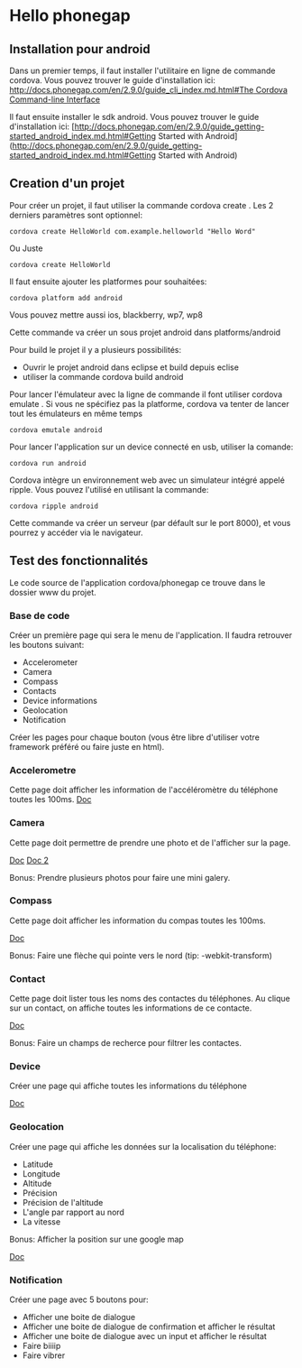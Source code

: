 Hello phonegap
==============

Installation pour android
-------------------------


Dans un premier temps, il faut installer l'utilitaire en ligne de commande cordova. Vous pouvez trouver le guide d'installation ici: [http://docs.phonegap.com/en/2.9.0/guide_cli_index.md.html#The Cordova Command-line Interface](http://docs.phonegap.com/en/2.9.0/guide_cli_index.md.html#The%20Cordova%20Command-line%20Interface)

Il faut ensuite installer le sdk android. Vous pouvez trouver le guide d'installation ici: [http://docs.phonegap.com/en/2.9.0/guide_getting-started_android_index.md.html#Getting Started with Android](http://docs.phonegap.com/en/2.9.0/guide_getting-started_android_index.md.html#Getting Started with Android)

Creation d'un projet
--------------------

Pour créer un projet, il faut utiliser la commande cordova create <directory> <namespace> <message>. Les 2 derniers paramètres sont optionnel:

    cordova create HelloWorld com.example.helloworld "Hello Word"
	
Ou Juste

	cordova create HelloWorld

Il faut ensuite ajouter les platformes pour souhaitées:

    cordova platform add android

Vous pouvez mettre aussi ios, blackberry, wp7, wp8

Cette commande va créer un sous projet android dans platforms/android

Pour build le projet il y a plusieurs possibilités:
- Ouvrir le projet android dans eclipse et build depuis eclise
- utiliser la commande cordova build android

Pour lancer l'émulateur avec la ligne de commande il font utiliser cordova emulate <platform>. Si vous ne spécifiez pas la platforme, cordova va tenter de lancer tout les émulateurs en même temps

    cordova emutale android

Pour lancer l'application sur un device connecté en usb, utiliser la comande:

    cordova run android

Cordova intègre un environnement web avec un simulateur intégré appelé ripple. Vous pouvez l'utilisé en utilisant la commande:

    cordova ripple android

Cette commande va créer un serveur (par défault sur le port 8000), et vous pourrez y accéder via le navigateur. 

Test des fonctionnalités
------------------------

Le code source de l'application cordova/phonegap ce trouve dans le dossier www du projet.

### Base de code

Créer un première page qui sera le menu de l'application. Il faudra retrouver les boutons suivant:

- Accelerometer
- Camera
- Compass
- Contacts
- Device informations
- Geolocation
- Notification

Créer les pages pour chaque bouton (vous être libre d'utiliser votre framework préféré ou faire juste en html).

### Accelerometre

Cette page doit afficher les information de l'accéléromètre du téléphone toutes les 100ms.
[Doc](http://docs.phonegap.com/en/2.9.0/cordova_accelerometer_accelerometer.md.html#accelerometer.watchAcceleration)

### Camera

Cette page doit permettre de prendre une photo et de l'afficher sur la page.

[Doc](http://docs.phonegap.com/en/2.9.0/cordova_camera_camera.md.html#Camera)
[Doc 2](http://docs.phonegap.com/en/2.9.0/cordova_media_capture_capture.md.html#capture.captureImage)

Bonus: Prendre plusieurs photos pour faire une mini galery.

### Compass

Cette page doit afficher les information du compas toutes les 100ms.

[Doc](http://docs.phonegap.com/en/2.9.0/cordova_compass_compass.md.html#Compass)

Bonus: Faire une flèche qui pointe vers le nord (tip: -webkit-transform)

### Contact

Cette page doit lister tous les noms des contactes du téléphones. Au clique sur un contact, on affiche toutes les informations de ce contacte.

[Doc](http://docs.phonegap.com/en/2.9.0/cordova_contacts_contacts.md.html#Contacts)

Bonus: Faire un champs de recherce pour filtrer les contactes.

### Device

Créer une page qui affiche toutes les informations du téléphone

[Doc](http://docs.phonegap.com/en/2.9.0/cordova_device_device.md.html#Device)

### Geolocation

Créer une page qui affiche les données sur la localisation du téléphone:

- Latitude
- Longitude
- Altitude
- Précision
- Précision de l'altitude
- L'angle par rapport au nord
- La vitesse

Bonus: Afficher la position sur une google map

[Doc](http://docs.phonegap.com/en/2.9.0/cordova_geolocation_geolocation.md.html#Geolocation)

### Notification

Créer une page avec 5 boutons pour:

- Afficher une boite de dialogue
- Afficher une boite de dialogue de confirmation et afficher le résultat
- Afficher une boite de dialogue avec un input et afficher le résultat
- Faire biiiip
- Faire vibrer

